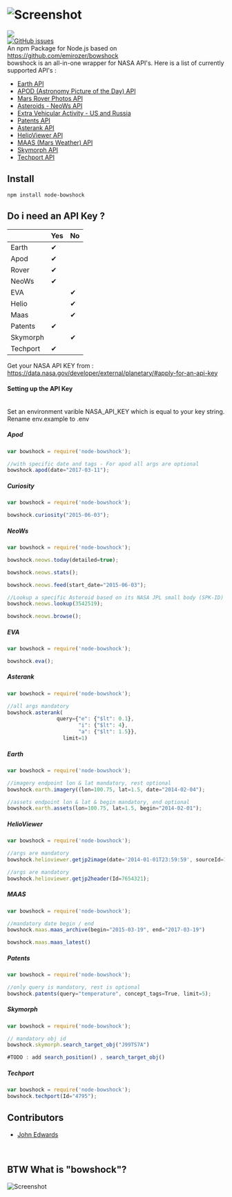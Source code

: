![Screenshot](https://raw.githubusercontent.com/emirozer/bowshock/master/docs/bowshock2.png)
===========
<a href="https://www.npmjs.com/package/node-bowshock/"><img src="https://nodei.co/npm/node-bowshock.png?downloads=true&downloadRank=true&stars=true"></a>
<br/>
[![GitHub issues](https://img.shields.io/github/issues/javajohnhub/node-bowshock.svg)](https://github.com/javajohnhub/node-bowshock/issues)
<br/>
An npm Package for Node.js based on https://github.com/emirozer/bowshock
<br/>
bowshock is an all-in-one wrapper for NASA API's.
Here is a list of currently supported API's :

* [Earth API](https://api.nasa.gov/api.html#earth)
* [APOD (Astronomy Picture of the Day) API](https://api.nasa.gov/api.html#apod)
* [Mars Rover Photos API](https://api.nasa.gov/api.html#MarsPhotos)
* [Asteroids - NeoWs API](https://api.nasa.gov/api.html#NeoWS)
* [Extra Vehicular Activity - US and Russia](https://dev.socrata.com/foundry/data.nasa.gov/q8u9-7uq7)
* [Patents API](https://api.nasa.gov/api.html#patents)
* [Asterank API](http://www.asterank.com/api)
* [HelioViewer API](http://helioviewer.org/api/docs/v1/)
* [MAAS (Mars Weather) API](http://marsweather.ingenology.com/#get_started)
* [Skymorph API](http://www.asterank.com/skymorph)
* [Techport API](https://data.nasa.gov/developer/external/techport/techport-api.pdf)

## Install

	npm install node-bowshock

## Do i need an API Key ?
|         | Yes    | No     |
|---------|--------|--------|
| Earth   |&#10004;|        |
| Apod    |&#10004;|        |
| Rover   |&#10004;|        |
| NeoWs   |&#10004;|        |
| EVA     |        |&#10004;|
| Helio   |        |&#10004;|
| Maas    |        |&#10004;|
| Patents |&#10004;|        |
| Skymorph|        |&#10004;|
| Techport|&#10004;|        |

Get your NASA API KEY from : https://data.nasa.gov/developer/external/planetary/#apply-for-an-api-key

#### Setting up the API Key
<br/>
Set an environment varible NASA_API_KEY which is equal to your key string.<br/>
Rename env.example to .env

##### Apod
```javascript
var bowshock = require('node-bowshock');

//with specific date and tags - For apod all args are optional
bowshock.apod(date="2017-03-11");

```

##### Curiosity
```javascript
var bowshock = require('node-bowshock');

bowshock.curiosity("2015-06-03");

```

##### NeoWs
```javascript
var bowshock = require('node-bowshock');

bowshock.neows.today(detailed=true);

bowshock.neows.stats();

bowshock.neows.feed(start_date="2015-06-03");

//Lookup a specific Asteroid based on its NASA JPL small body (SPK-ID) ID
bowshock.neows.lookup(3542519);

bowshock.neows.browse();

```

##### EVA
```javascript
var bowshock = require('node-bowshock');

bowshock.eva();

```

##### Asterank
```javascript
var bowshock = require('node-bowshock');

//all args mandatory
bowshock.asterank(
            	query={"e": {"$lt": 0.1},
               	       "i": {"$lt": 4},
                       "a": {"$lt": 1.5}},
                  limit=1)

```

##### Earth
```javascript
var bowshock = require('node-bowshock');

//imagery endpoint lon & lat mandatory, rest optional
bowshock.earth.imagery((lon=100.75, lat=1.5, date="2014-02-04");

//assets endpoint lon & lat & begin mandatory, end optional
bowshock.earth.assets(lon=100.75, lat=1.5, begin="2014-02-01");
```

##### HelioViewer
```javascript
var bowshock = require('node-bowshock');

//args are mandatory
bowshock.helioviewer.getjp2image(date='2014-01-01T23:59:59', sourceId=14);

//args are mandatory
bowshock.helioviewer.getjp2header(Id=7654321);

```

##### MAAS
```javascript
var bowshock = require('node-bowshock');

//mandatory date begin / end
bowshock.maas.maas_archive(begin="2015-03-19", end="2017-03-19")

bowshock.maas.maas_latest()

```

##### Patents
```javascript
var bowshock = require('node-bowshock');

//only query is mandatory, rest is optional
bowshock.patents(query="temperature", concept_tags=True, limit=5);

```

##### Skymorph
```javascript
var bowshock = require('node-bowshock');

// mandatory obj id
bowshock.skymorph.search_target_obj("J99TS7A")

#TODO : add search_position() , search_target_obj()

```

##### Techport
```javascript
var bowshock = require('node-bowshock');
bowshock.techport(Id="4795");

```

## Contributors

* [John Edwards](https://github.com/javajohnhub)
<br>

## BTW What is "bowshock"?
![Screenshot](https://raw.githubusercontent.com/emirozer/bowshock/master/docs/bowshock.jpg)
